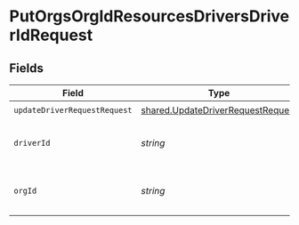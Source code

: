 # PutOrgsOrgIdResourcesDriversDriverIdRequest


## Fields

| Field                                                                                  | Type                                                                                   | Required                                                                               | Description                                                                            |
| -------------------------------------------------------------------------------------- | -------------------------------------------------------------------------------------- | -------------------------------------------------------------------------------------- | -------------------------------------------------------------------------------------- |
| `updateDriverRequestRequest`                                                           | [shared.UpdateDriverRequestRequest](../../models/shared/updatedriverrequestrequest.md) | :heavy_check_mark:                                                                     | N/A                                                                                    |
| `driverId`                                                                             | *string*                                                                               | :heavy_check_mark:                                                                     | The Resource Driver ID.<br/><br/>                                                      |
| `orgId`                                                                                | *string*                                                                               | :heavy_check_mark:                                                                     | The Organization ID.<br/><br/>                                                         |